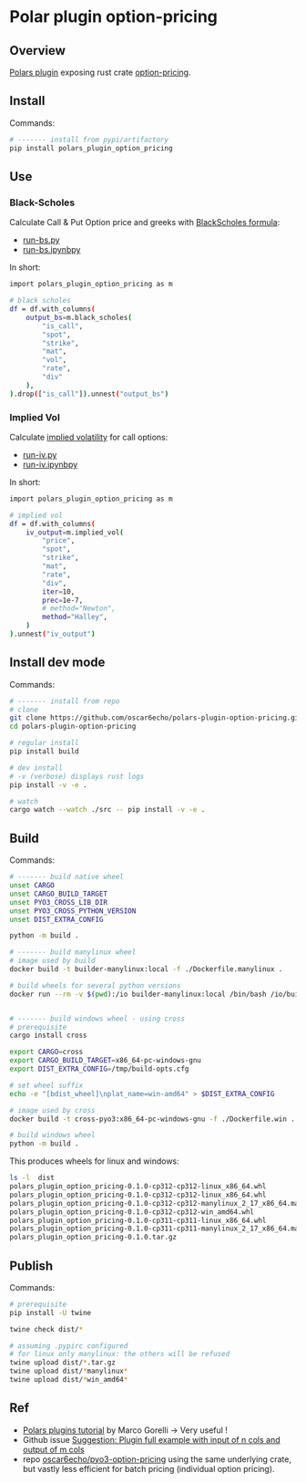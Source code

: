 # Polar plugin option-pricing

## Overview

[Polars plugin](https://docs.pola.rs/user-guide/expressions/plugins/) exposing rust crate [option-pricing](https://crates.io/crates/option-pricing).

## Install

Commands:

```sh
# ------- install from pypi/artifactory
pip install polars_plugin_option_pricing
```

## Use

### Black-Scholes

Calculate Call & Put Option price and greeks with [BlackScholes formula](https://en.wikipedia.org/wiki/Black%E2%80%93Scholes_model):

+ [run-bs.py](./test/run-bs.py)
+ [run-bs.ipynbpy](./test/run-bs.ipynb)

In short:

```sh
import polars_plugin_option_pricing as m

# black scholes
df = df.with_columns(
    output_bs=m.black_scholes(
        "is_call", 
        "spot", 
        "strike", 
        "mat", 
        "vol", 
        "rate", 
        "div"
    ),
).drop(["is_call"]).unnest("output_bs")
```

### Implied Vol

Calculate [implied volatility](https://en.wikipedia.org/wiki/Implied_volatility) for call options:

+ [run-iv.py](./test/run-iv.py)
+ [run-iv.ipynbpy](./test/run-iv.ipynb)

In short:

```sh
import polars_plugin_option_pricing as m

# implied vol
df = df.with_columns(
    iv_output=m.implied_vol(
        "price",
        "spot",
        "strike",
        "mat",
        "rate",
        "div",
        iter=10,
        prec=1e-7,
        # method="Newton",
        method="Halley",
    )
).unnest("iv_output")
```

## Install dev mode

Commands:

```sh
# ------- install from repo
# clone
git clone https://github.com/oscar6echo/polars-plugin-option-pricing.git
cd polars-plugin-option-pricing

# regular install
pip install build

# dev install
# -v (verbose) displays rust logs
pip install -v -e .

# watch 
cargo watch --watch ./src -- pip install -v -e .
```

## Build

Commands:

```sh
# ------- build native wheel
unset CARGO
unset CARGO_BUILD_TARGET
unset PYO3_CROSS_LIB_DIR
unset PYO3_CROSS_PYTHON_VERSION
unset DIST_EXTRA_CONFIG

python -m build .

# ------- build manylinux wheel
# image used by build
docker build -t builder-manylinux:local -f ./Dockerfile.manylinux .

# build wheels for several python versions
docker run --rm -v $(pwd):/io builder-manylinux:local /bin/bash /io/build-manylinux-wheels.sh


# ------- build windows wheel - using cross
# prerequisite
cargo install cross

export CARGO=cross
export CARGO_BUILD_TARGET=x86_64-pc-windows-gnu
export DIST_EXTRA_CONFIG=/tmp/build-opts.cfg

# set wheel suffix
echo -e "[bdist_wheel]\nplat_name=win-amd64" > $DIST_EXTRA_CONFIG

# image used by cross
docker build -t cross-pyo3:x86_64-pc-windows-gnu -f ./Dockerfile.win .

# build windows wheel
python -m build .
```

This produces wheels for linux and windows:

```sh
ls -l  dist
polars_plugin_option_pricing-0.1.0-cp312-cp312-linux_x86_64.whl
polars_plugin_option_pricing-0.1.0-cp312-cp312-linux_x86_64.whl
polars_plugin_option_pricing-0.1.0-cp312-cp312-manylinux_2_17_x86_64.manylinux2014_x86_64.whl
polars_plugin_option_pricing-0.1.0-cp312-cp312-win_amd64.whl
polars_plugin_option_pricing-0.1.0-cp311-cp311-linux_x86_64.whl
polars_plugin_option_pricing-0.1.0-cp311-cp311-manylinux_2_17_x86_64.manylinux2014_x86_64.whl
polars_plugin_option_pricing-0.1.0.tar.gz
```

## Publish

Commands:

```sh
# prerequisite
pip install -U twine

twine check dist/*

# assuming .pypirc configured
# for linux only manylinux: the others will be refused
twine upload dist/*.tar.gz
twine upload dist/*manylinux*
twine upload dist/*win_amd64*
```

## Ref

+ [Polars plugins tutorial](https://marcogorelli.github.io/polars-plugins-tutorial/) by Marco Gorelli -> Very useful !
+ Github issue [Suggestion: Plugin full example with input of n cols and output of m cols](https://github.com/MarcoGorelli/polars-plugins-tutorial/issues/58)
+ repo [oscar6echo/pyo3-option-pricing](https://github.com/oscar6echo/pyo3-option-pricing) using the same underlying crate, but vastly less efficient for batch pricing (individual option pricing).

